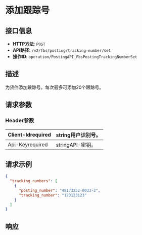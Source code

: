 # 添加跟踪号

## 接口信息

- **HTTP方法**: `POST`
- **API路径**: `/v2/fbs/posting/tracking-number/set`
- **操作ID**: `operation/PostingAPI_FbsPostingTrackingNumberSet`

## 描述

为货件添加跟踪号。每次最多可添加20个跟踪号。

## 请求参数

### Header参数

| Client-Idrequired | string用户识别号。 |
|---|---|
| Api-Keyrequired | stringAPI-密钥。 |

## 请求示例

```json
{
  "tracking_numbers": [
    {
      "posting_number": "48173252-0033-2",
      "tracking_number": "123123123"
    }
  ]
}
```

## 响应
